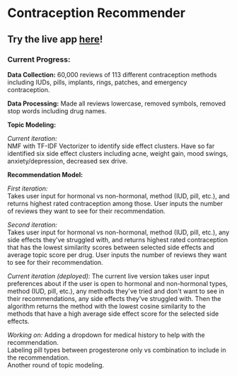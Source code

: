 # Contraception Recommender

## Try the live app [here](https://contraception-recommender.herokuapp.com/)!

### Current Progress:

**Data Collection:** 60,000 reviews of 113 different contraception methods including IUDs, pills, implants, rings, patches, and emergency contraception.

**Data Processing:** Made all reviews lowercase, removed symbols, removed stop words including drug names.

**Topic Modeling:** 

*Current iteration:*   
NMF with TF-IDF Vectorizer to identify side effect clusters. Have so far identified six side effect clusters including acne, weight gain, mood swings, anxiety/depression, decreased sex drive.

**Recommendation Model:** 

*First iteration:*   
Takes user input for hormonal vs non-hormonal, method (IUD, pill, etc.), and returns highest rated contraception among those. User inputs the number of reviews they want to see for their recommendation.

*Second iteration:*   
Takes user input for hormonal vs non-hormonal, method (IUD, pill, etc.), any side effects they've struggled with, and returns highest rated contraception that has the lowest similarity scores between selected side effects and average topic score per drug. User inputs the number of reviews they want to see for their recommendation.

*Current iteration (deployed):*
The current live version takes user input preferences about if the user is open to hormonal and non-hormonal types, method (IUD, pill, etc.), any methods they've tried and don't want to see in their recommendations, any side effects they've struggled with. Then the algorithm returns the method with the lowest cosine similarity to the methods that have a high average side effect score for the selected side effects. 

*Working on:*
Adding a dropdown for medical history to help with the recommendation.   
Labeling pill types between progesterone only vs combination to include in the recommendation.   
Another round of topic modeling.  
  

